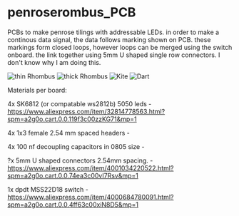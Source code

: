 # penroserombus_PCB
PCBs to make penrose tilings with addressable LEDs. in order to make a continous data signal, the data follows marking shown on PCB. these markings form closed loops, however loops can be merged using the switch onboard. the link together using 5mm U shaped single row connectors. I don't know why I am doing this.

![thin Rhombus](https://github.com/toastedice/penroserombus_PCB/blob/main/Images/thin_rombus_3drender.jpg)
![thick Rhombus](https://github.com/toastedice/penroserombus_PCB/blob/main/Images/thick_rombus_3drender.jpg)
![Kite](https://github.com/toastedice/penroserombus_PCB/blob/main/Images/penrosekite_3drender.jpg)
![Dart](https://github.com/toastedice/penroserombus_PCB/blob/main/Images/penrosedart_3drender.jpg)

Materials per board:

4x SK6812 (or compatable ws2812b) 5050 leds - https://www.aliexpress.com/item/32814778563.html?spm=a2g0o.cart.0.0.119f3c00zzKG71&mp=1

4x 1x3 female 2.54 mm spaced headers - 

4x 100 nf decoupling capacitors in 0805 size - 

?x 5mm U shaped connectors 2.54mm spacing. - https://www.aliexpress.com/item/4001034220522.html?spm=a2g0o.cart.0.0.74ea3c00vI7Rsv&mp=1

1x dpdt MSS22D18 switch - https://www.aliexpress.com/item/4000684780091.html?spm=a2g0o.cart.0.0.4ff63c00xiN8D5&mp=1
